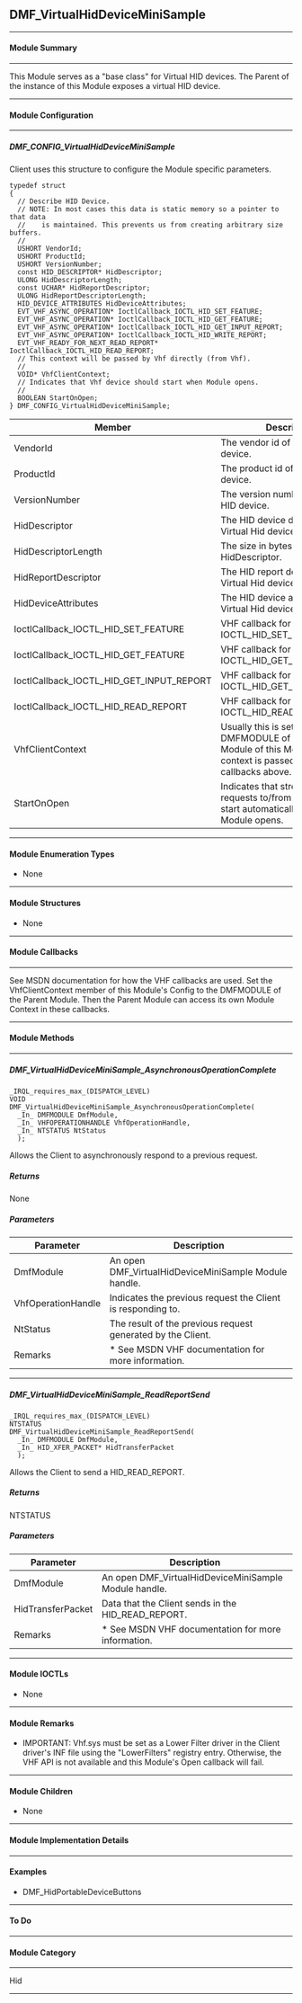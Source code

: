 ## DMF_VirtualHidDeviceMiniSample

-----------------------------------------------------------------------------------------------------------------------------------

#### Module Summary

-----------------------------------------------------------------------------------------------------------------------------------

This Module serves as a "base class" for Virtual HID devices. The Parent of the instance of this Module exposes a virtual HID
device.

-----------------------------------------------------------------------------------------------------------------------------------

#### Module Configuration

-----------------------------------------------------------------------------------------------------------------------------------
##### DMF_CONFIG_VirtualHidDeviceMiniSample
Client uses this structure to configure the Module specific parameters.

````
typedef struct
{
  // Describe HID Device.
  // NOTE: In most cases this data is static memory so a pointer to that data
  //    is maintained. This prevents us from creating arbitrary size buffers.
  //
  USHORT VendorId;
  USHORT ProductId;
  USHORT VersionNumber;
  const HID_DESCRIPTOR* HidDescriptor;
  ULONG HidDescriptorLength;
  const UCHAR* HidReportDescriptor;
  ULONG HidReportDescriptorLength;
  HID_DEVICE_ATTRIBUTES HidDeviceAttributes;
  EVT_VHF_ASYNC_OPERATION* IoctlCallback_IOCTL_HID_SET_FEATURE;
  EVT_VHF_ASYNC_OPERATION* IoctlCallback_IOCTL_HID_GET_FEATURE;
  EVT_VHF_ASYNC_OPERATION* IoctlCallback_IOCTL_HID_GET_INPUT_REPORT;
  EVT_VHF_ASYNC_OPERATION* IoctlCallback_IOCTL_HID_WRITE_REPORT;
  EVT_VHF_READY_FOR_NEXT_READ_REPORT* IoctlCallback_IOCTL_HID_READ_REPORT;
  // This context will be passed by Vhf directly (from Vhf).
  //
  VOID* VhfClientContext;
  // Indicates that Vhf device should start when Module opens.
  //
  BOOLEAN StartOnOpen;
} DMF_CONFIG_VirtualHidDeviceMiniSample;
````
Member | Description
----|----
VendorId | The vendor id of the virtual HID device.
ProductId | The product id of the virtual HID device.
VersionNumber | The version number of the virtual HID device.
HidDescriptor | The HID device descriptor of the Virtual Hid device.
HidDescriptorLength | The size in bytes of HidDescriptor.
HidReportDescriptor | The HID report descriptor of the Virtual Hid device.
HidDeviceAttributes | The HID device attributes of the Virtual Hid device.
IoctlCallback_IOCTL_HID_SET_FEATURE | VHF callback for IOCTL_HID_SET_FEATURE.
IoctlCallback_IOCTL_HID_GET_FEATURE | VHF callback for IOCTL_HID_GET_FEATURE.
IoctlCallback_IOCTL_HID_GET_INPUT_REPORT | VHF callback for IOCTL_HID_GET_INPUT_REPORT.
IoctlCallback_IOCTL_HID_READ_REPORT | VHF callback for IOCTL_HID_READ_REPORT.
VhfClientContext | Usually this is set to the DMFMODULE of the Parent Module of this Module. This context is passed to the VHF callbacks above.
StartOnOpen | Indicates that streaming of requests to/from the devices start automatically when this Module opens.

-----------------------------------------------------------------------------------------------------------------------------------

#### Module Enumeration Types

* None

-----------------------------------------------------------------------------------------------------------------------------------

#### Module Structures

* None

-----------------------------------------------------------------------------------------------------------------------------------

#### Module Callbacks

-----------------------------------------------------------------------------------------------------------------------------------

See MSDN documentation for how the VHF callbacks are used. Set the VhfClientContext member of this Module's Config to the
DMFMODULE of the Parent Module. Then the Parent Module can access its own Module Context in these callbacks.

-----------------------------------------------------------------------------------------------------------------------------------

#### Module Methods

-----------------------------------------------------------------------------------------------------------------------------------

##### DMF_VirtualHidDeviceMiniSample_AsynchronousOperationComplete

````
_IRQL_requires_max_(DISPATCH_LEVEL)
VOID
DMF_VirtualHidDeviceMiniSample_AsynchronousOperationComplete(
  _In_ DMFMODULE DmfModule,
  _In_ VHFOPERATIONHANDLE VhfOperationHandle,
  _In_ NTSTATUS NtStatus
  );
````

Allows the Client to asynchronously respond to a previous request.

##### Returns

None

##### Parameters
Parameter | Description
----|----
DmfModule | An open DMF_VirtualHidDeviceMiniSample Module handle.
VhfOperationHandle | Indicates the previous request the Client is responding to.
NtStatus | The result of the previous request generated by the Client.
Remarks | * See MSDN VHF documentation for more information.

-----------------------------------------------------------------------------------------------------------------------------------

##### DMF_VirtualHidDeviceMiniSample_ReadReportSend

````
_IRQL_requires_max_(DISPATCH_LEVEL)
NTSTATUS
DMF_VirtualHidDeviceMiniSample_ReadReportSend(
  _In_ DMFMODULE DmfModule,
  _In_ HID_XFER_PACKET* HidTransferPacket
  );
````

Allows the Client to send a HID_READ_REPORT.

##### Returns

NTSTATUS

##### Parameters
Parameter | Description
----|----
DmfModule | An open DMF_VirtualHidDeviceMiniSample Module handle.
HidTransferPacket | Data that the Client sends in the HID_READ_REPORT.
Remarks | * See MSDN VHF documentation for more information.

-----------------------------------------------------------------------------------------------------------------------------------

#### Module IOCTLs

* None

-----------------------------------------------------------------------------------------------------------------------------------

#### Module Remarks

* IMPORTANT: Vhf.sys must be set as a Lower Filter driver in the Client driver's INF file using the "LowerFilters" registry entry. Otherwise, the VHF API is not available and this Module's Open callback will fail.

-----------------------------------------------------------------------------------------------------------------------------------

#### Module Children

* None

-----------------------------------------------------------------------------------------------------------------------------------

#### Module Implementation Details

-----------------------------------------------------------------------------------------------------------------------------------

#### Examples

* DMF_HidPortableDeviceButtons

-----------------------------------------------------------------------------------------------------------------------------------

#### To Do

-----------------------------------------------------------------------------------------------------------------------------------
#### Module Category

-----------------------------------------------------------------------------------------------------------------------------------

Hid

-----------------------------------------------------------------------------------------------------------------------------------

